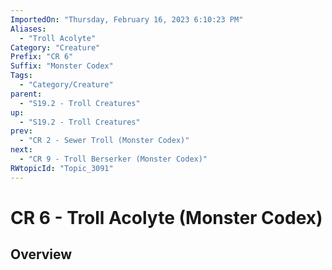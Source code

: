 ```yaml
---
ImportedOn: "Thursday, February 16, 2023 6:10:23 PM"
Aliases:
  - "Troll Acolyte"
Category: "Creature"
Prefix: "CR 6"
Suffix: "Monster Codex"
Tags:
  - "Category/Creature"
parent:
  - "S19.2 - Troll Creatures"
up:
  - "S19.2 - Troll Creatures"
prev:
  - "CR 2 - Sewer Troll (Monster Codex)"
next:
  - "CR 9 - Troll Berserker (Monster Codex)"
RWtopicId: "Topic_3091"
---
```

# CR 6 - Troll Acolyte (Monster Codex)
## Overview
